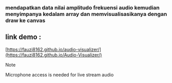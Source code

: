 ### mendapatkan data nilai amplitudo frekuensi audio kemudian menyimpanya kedalam array dan memvisualisasikanya dengan draw ke canvas

## link demo : 
[https://fauzi8162.github.io/audio-visualizer/](https://fauzi8162.github.io/Audio-Visualizer/)

> [!NOTE]
> Microphone access is needed for live stream audio

